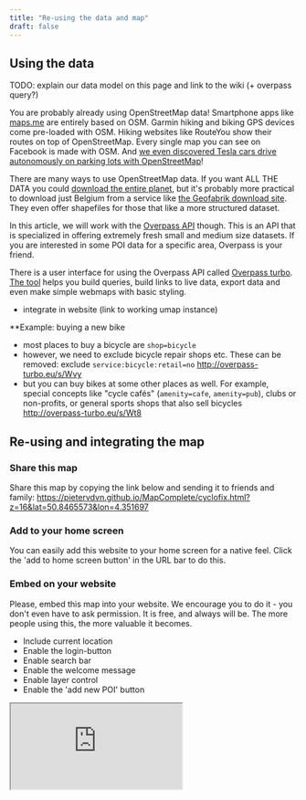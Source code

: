 ```yaml
---
title: "Re-using the data and map"
draft: false
---
```


## Using the data

TODO: explain our data model on this page and link to the wiki (+ overpass query?)

You are probably  already using OpenStreetMap data! Smartphone apps like [maps.me](http://resultmaps.neis-one.org/osm-changesets?comment=MapComplete%20pomp#9/50.9783/3.8232) are entirely based on OSM. Garmin hiking and biking GPS devices come pre-loaded with OSM. Hiking websites like RouteYou show their routes on top of OpenStreetMap. Every single map you can see on Facebook is made with OSM. And [we even discovered Tesla cars drive autonomously on parking lots with OpenStreetMap](https://teslamotorsclub.com/blog/2019/11/04/tesla-owners-can-edit-maps-to-improve-summon-routes/)!

There are many ways to use OpenStreetMap data. If you want ALL THE DATA you could [download the entire planet](https://wiki.openstreetmap.org/wiki/Planet.osm), but it's probably more practical to download just Belgium from a service like [the Geofabrik download site](http://download.geofabrik.de/europe/belgium.html). They even offer shapefiles for those that like a more structured dataset.

In this article, we will work with the [Overpass API](https://wiki.openstreetmap.org/wiki/Overpass_API) though. This is an API that is specialized in offering extremely fresh small and medium size datasets. If you are interested in some POI data for a specific area, Overpass is your friend.

There is a user interface for using the Overpass API called [Overpass turbo](https://wiki.openstreetmap.org/wiki/Overpass_turbo). [The tool](http://overpass-turbo.eu/) helps you build queries, build links to live data, export data and even make simple webmaps with basic styling. 

* integrate in website (link to working umap instance)


**Example: buying a new bike

- most places to buy a bicycle are `shop=bicycle`
- however, we need to exclude bicycle repair shops etc. These can be removed: exclude `service:bicycle:retail=no`
http://overpass-turbo.eu/s/Wvy
- but you can buy bikes at some other places as well. For example, special concepts like "cycle cafés" (`amenity=cafe`, `amenity=pub`), clubs or non-profits, or general sports shops that also sell bicycles
http://overpass-turbo.eu/s/Wt8


## Re-using and integrating the map

### Share this map

Share this map by copying the link below and sending it to friends and family:
 https://pietervdvn.github.io/MapComplete/cyclofix.html?z=16&lat=50.8465573&lon=4.351697

### Add to your home screen

You can easily add this website to your home screen for a native feel. Click the 'add to home screen button' in the URL bar to do this.

### Embed on your website

Please, embed this map into your website. We encourage you to do it - you don't even have to ask permission.
It is free, and always will be. The more people using this, the more valuable it becomes.
* Include current location
* Enable the login-button
* Enable search bar
* Enable the welcome message
* Enable layer control
* Enable the 'add new POI' button

<iframe src="https://pietervdvn.github.io/MapComplete/cyclofix.html?z=16&lat=50.8465573&lon=4.351697" title="cyclofix with MapComplete"></iframe>
